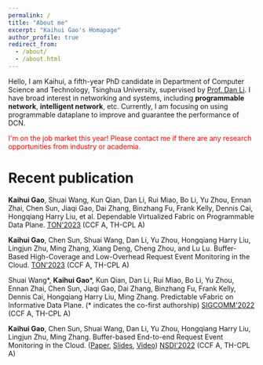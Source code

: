 ```yaml
---
permalink: /
title: "About me"
excerpt: "Kaihui Gao's Homapage"
author_profile: true
redirect_from: 
  - /about/
  - /about.html
---
```

Hello, I am Kaihui, a fifth-year PhD candidate in Department of Computer Science and Technology, Tsinghua University, supervised by [Prof. Dan Li](https://nasp.cs.tsinghua.edu.cn/lidan.html). I have broad interest in networking and systems, including **programmable network**, **intelligent network**, etc. Currently, I am focusing on using programmable dataplane to improve and guarantee the performance of DCN.

<font color='red'>
I'm on the job market this year!
Please contact me if there are any research opportunities from industry or academia. 
</font>


Recent publication
======
**Kaihui Gao**, Shuai Wang, Kun Qian, Dan Li, Rui Miao, Bo Li, Yu Zhou, Ennan Zhai, Chen Sun, Jiaqi Gao, Dai Zhang, Binzhang Fu, Frank Kelly, Dennis Cai, Hongqiang Harry Liu, et al. Dependable Virtualized Fabric on Programmable Data Plane. [TON'2023](https://ieeexplore.ieee.org/abstract/document/10017157/) (CCF A, TH-CPL A)

**Kaihui Gao**, Chen Sun, Shuai Wang, Dan Li, Yu Zhou, Hongqiang Harry Liu, Lingjun Zhu, Ming Zhang, Xiang Deng, Cheng Zhou, and Lu Lu. Buffer-Based High-Coverage and Low-Overhead Request Event Monitoring in the Cloud. [TON'2023](https://ieeexplore.ieee.org/abstract/document/10016287/) (CCF A, TH-CPL A)

Shuai Wang\*, **Kaihui Gao**\*, Kun Qian, Dan Li, Rui Miao, Bo Li, Yu Zhou, Ennan Zhai, Chen Sun, Jiaqi Gao, Dai Zhang, Binzhang Fu, Frank Kelly, Dennis Cai, Hongqiang Harry Liu, Ming Zhang. Predictable vFabric on Informative Data Plane. (\* indicates the co-first authorship) [SIGCOMM'2022](https://conferences.sigcomm.org/sigcomm/2022/) (CCF A, TH-CPL A)

**Kaihui Gao**, Chen Sun, Shuai Wang, Dan Li, Yu Zhou, Hongqiang Harry Liu, Lingjun Zhu, Ming Zhang. Buffer-based End-to-end Request Event Monitoring in the Cloud. ([Paper](https://www.usenix.org/system/files/nsdi22-paper-gao_kaihui.pdf), [Slides](https://cloud.tsinghua.edu.cn/f/a6fc57bfe4904b6292e6/), [Video](https://cloud.tsinghua.edu.cn/f/582e36e66b2546f2a2aa/))
[NSDI'2022](https://www.usenix.org/conference/nsdi22) (CCF A, TH-CPL A)
